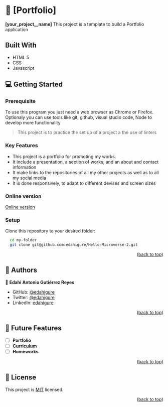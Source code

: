 <a name="readme-top"></a>


# 📖 [Portfolio] <a name="about-project"></a>



**[your_project__name]** This project is a template to build a Portfolio application


## Built With

- HTML 5 
- CSS
- Javascript

## 💻 Getting Started <a name="getting-started"></a>

### Prerequisite
To use this program you just need a web browser as Chrome or Firefox.
Optionaly you can use tools like git, github, visual studio code, Node to develop more functionality

> This project is to practice the set up of a project a the use of linters

### Key Features
- This project is a portfolio for promoting my works.
- It include a presentation, a section of works, and an about and contact information
- It make links to the repositories of all my other projects as well as to all my social media
- It is done responsively, to adapt to different devises and screen sizes

### Online version
[Online version](https://edahigure.github.io/Portfolio/)

### Setup

Clone this repository to your desired folder:

```sh
  cd my-folder
  git clone git@github.com:edahigure/Hello-Microverse-2.git
```



<p align="right">(<a href="#readme-top">back to top</a>)</p>

<!-- AUTHORS -->

## 👥 Authors <a name="authors"></a>

👤 **Edahi Antonio Gutiérrez Reyes**


- GitHub: [@edahigure](https://github.com/edahigure)
- Twitter: [@edahigure](https://twitter.com/edahigure)
- LinkedIn: [edahigure](https://linkedin.com/in/edahigure)

<p align="right">(<a href="#readme-top">back to top</a>)</p>

<!-- FUTURE FEATURES -->

## 🔭 Future Features <a name="future-features"></a>

- [ ] **Portfolio**
- [ ] **Curriculum**
- [ ] **Homeworks**

<p align="right">(<a href="#readme-top">back to top</a>)</p>

## 📝 License <a name="license"></a>

This project is [MIT](./LICENSE) licensed.


<p align="right">(<a href="#readme-top">back to top</a>)</p>
